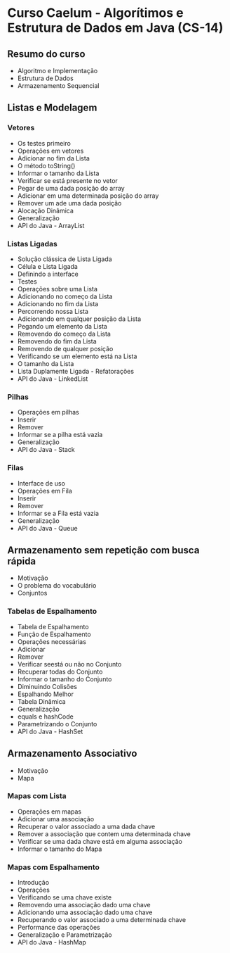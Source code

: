 # Curso Caelum - Algorítimos e Estrutura de Dados em Java (CS-14)

## Resumo do curso

- Algoritmo e Implementação
- Estrutura de Dados
- Armazenamento Sequencial

## Listas e Modelagem

### Vetores

- Os testes primeiro
- Operações em vetores
- Adicionar no fim da Lista
- O método toString()
- Informar o tamanho da Lista
- Verificar se está presente no vetor
- Pegar de uma dada posição do array
- Adicionar em uma determinada posição do array
- Remover um ade uma dada posição
- Alocação Dinâmica
- Generalização
- API do Java - ArrayList

### Listas Ligadas

- Solução clássica de Lista Ligada
- Célula e Lista Ligada 
- Definindo a interface
- Testes
- Operações sobre uma Lista
- Adicionando no começo da Lista 
- Adicionando no fim da Lista
- Percorrendo nossa Lista
- Adicionando em qualquer posição da Lista
- Pegando um elemento da Lista 
- Removendo do começo da Lista 
- Removendo do fim da Lista 
- Removendo de qualquer posição 
- Verificando se um elemento está na Lista 
- O tamanho da Lista
- Lista Duplamente Ligada - Refatorações
- API do Java - LinkedList

### Pilhas

- Operações em pilhas
- Inserir
- Remover 
- Informar se a pilha está vazia 
- Generalização
- API do Java - Stack


### Filas
- Interface de uso
- Operações em Fila
- Inserir
- Remover
- Informar se a Fila está vazia
- Generalização
- API do Java - Queue


## Armazenamento sem repetição com busca rápida

- Motivação
- O problema do vocabulário
- Conjuntos


### Tabelas de Espalhamento

- Tabela de Espalhamento
- Função de Espalhamento
- Operações necessárias
- Adicionar
- Remover
- Verificar seestá ou não no Conjunto
- Recuperar todas do Conjunto
- Informar o tamanho do Conjunto
- Diminuindo Colisões
- Espalhando Melhor
- Tabela Dinâmica
- Generalização
- equals e hashCode
- Parametrizando o Conjunto
- API do Java - HashSet

## Armazenamento Associativo

- Motivação
- Mapa

### Mapas com Lista

- Operações em mapas
- Adicionar uma associação
- Recuperar o valor associado a uma dada chave
- Remover a associação que contem uma determinada chave
- Verificar se uma dada chave está em alguma associação
- Informar o tamanho do Mapa

### Mapas com Espalhamento

- Introdução
- Operações
- Verificando se uma chave existe
- Removendo uma associação dado uma chave
- Adicionando uma associação dado uma chave
- Recuperando o valor associado a uma determinada chave
- Performance das operações
- Generalização e Parametrização
- API do Java - HashMap